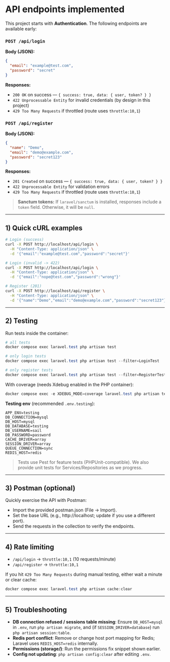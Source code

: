 # API endpoints implemented 

This project starts with **Authentication**. The following endpoints are available early:

### `POST /api/login`
**Body (JSON):**
```json
{
  "email": "example@test.com",
  "password": "secret"
}
```
**Responses:**
- `200 OK` on success — `{ success: true, data: { user, token? } }`
- `422 Unprocessable Entity` for invalid credentials (by design in this project)
- `429 Too Many Requests` if throttled (route uses `throttle:10,1`)

### `POST /api/register`
**Body (JSON):**
```json
{
  "name": "Demo",
  "email": "demo@example.com",
  "password": "secret123"
}
```
**Responses:**
- `201 Created` on success — `{ success: true, data: { user, token? } }`
- `422 Unprocessable Entity` for validation errors
- `429 Too Many Requests` if throttled (route uses `throttle:10,1`)

> **Sanctum tokens:** If `laravel/sanctum` is installed, responses include a `token` field. Otherwise, it will be `null`.

---

## 1) Quick cURL examples
```bash
# Login (success)
curl -X POST http://localhost/api/login \
  -H "Content-Type: application/json" \
  -d '{"email":"example@test.com","password":"secret"}'

# Login (invalid -> 422)
curl -X POST http://localhost/api/login \
  -H "Content-Type: application/json" \
  -d '{"email":"nope@test.com","password":"wrong"}'

# Register (201)
curl -X POST http://localhost/api/register \
  -H "Content-Type: application/json" \
  -d '{"name":"Demo","email":"demo@example.com","password":"secret123"}'
```

---

## 2) Testing
Run tests inside the container:
```powershell
# all tests
docker compose exec laravel.test php artisan test

# only login tests
docker compose exec laravel.test php artisan test --filter=LoginTest

# only register tests
docker compose exec laravel.test php artisan test --filter=RegisterTest
```

With coverage (needs Xdebug enabled in the PHP container):
```powershell
docker compose exec -e XDEBUG_MODE=coverage laravel.test php artisan test --coverage
```

**Testing env** (recommended `.env.testing`):
```env
APP_ENV=testing
DB_CONNECTION=mysql
DB_HOST=mysql
DB_DATABASE=testing
DB_USERNAME=sail
DB_PASSWORD=password
CACHE_DRIVER=array
SESSION_DRIVER=array
QUEUE_CONNECTION=sync
REDIS_HOST=redis
```

> Tests use Pest for feature tests (PHPUnit-compatible). We also provide unit tests for Services/Repositories as we progress.

---

## 3) Postman (optional)
Quickly exercise the API with Postman:
* Import the provided postman.json (File → Import).
* Set the base URL (e.g., http://localhost; update if you use a different port).
* Send the requests in the collection to verify the endpoints.

---

## 4) Rate limiting
- `/api/login` → `throttle:10,1` (10 requests/minute)
- `/api/register` → `throttle:10,1`

If you hit `429 Too Many Requests` during manual testing, either wait a minute or clear cache:
```powershell
docker compose exec laravel.test php artisan cache:clear
```

---

## 5) Troubleshooting
- **DB connection refused / sessions table missing**: Ensure `DB_HOST=mysql` in `.env`, run `php artisan migrate`, and (if `SESSION_DRIVER=database`) run `php artisan session:table`.
- **Redis port conflict**: Remove or change host port mapping for Redis; Laravel uses `REDIS_HOST=redis` internally.
- **Permissions (storage/)**: Run the permissions fix snippet shown earlier.
- **Config not updating**: `php artisan config:clear` after editing `.env`.